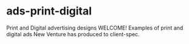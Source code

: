 # ads-print-digital
Print and Digital advertising designs
WELCOME! Examples of print and digital ads New Venture has produced to client-spec.
